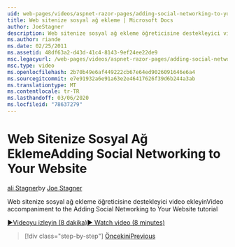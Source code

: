 ```yaml
---
uid: web-pages/videos/aspnet-razor-pages/adding-social-networking-to-your-website
title: Web sitenize sosyal ağ ekleme | Microsoft Docs
author: JoeStagner
description: Web sitenize sosyal ağ ekleme öğreticisine destekleyici video ekleyin
ms.author: riande
ms.date: 02/25/2011
ms.assetid: 48df63a2-d43d-41c4-8143-9ef24ee22de9
msc.legacyurl: /web-pages/videos/aspnet-razor-pages/adding-social-networking-to-your-website
msc.type: video
ms.openlocfilehash: 2b70b49e6af449222cb67e64ed9026091646e6a4
ms.sourcegitcommit: e7e91932a6e91a63e2e46417626f39d6b244a3ab
ms.translationtype: MT
ms.contentlocale: tr-TR
ms.lasthandoff: 03/06/2020
ms.locfileid: "78637279"
---
```

# <a name="adding-social-networking-to-your-website"></a><span data-ttu-id="91174-103">Web Sitenize Sosyal Ağ Ekleme</span><span class="sxs-lookup"><span data-stu-id="91174-103">Adding Social Networking to Your Website</span></span>

<span data-ttu-id="91174-104">[ali Stagner](https://github.com/JoeStagner)</span><span class="sxs-lookup"><span data-stu-id="91174-104">by [Joe Stagner](https://github.com/JoeStagner)</span></span>

<span data-ttu-id="91174-105">Web sitenize sosyal ağ ekleme öğreticisine destekleyici video ekleyin</span><span class="sxs-lookup"><span data-stu-id="91174-105">Video accompaniment to the Adding Social Networking to Your Website tutorial</span></span>

[<span data-ttu-id="91174-106">&#9654;Videoyu izleyin (8 dakika)</span><span class="sxs-lookup"><span data-stu-id="91174-106">&#9654; Watch video (8 minutes)</span></span>](https://channel9.msdn.com/Blogs/ASP-NET-Site-Videos/adding-social-networking-to-your-website)

> [!div class="step-by-step"]
> [<span data-ttu-id="91174-107">Öncekini</span><span class="sxs-lookup"><span data-stu-id="91174-107">Previous</span></span>](adding-search-to-your-web-site.md)
